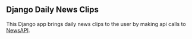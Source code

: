 ## Django Daily News Clips

This Django app brings daily news clips to the user by making api calls to [NewsAPI](https://newsapi.org/).
